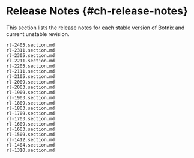 # Release Notes {#ch-release-notes}

This section lists the release notes for each stable version of Botnix and current unstable revision.

```{=include=} sections
rl-2405.section.md
rl-2311.section.md
rl-2305.section.md
rl-2211.section.md
rl-2205.section.md
rl-2111.section.md
rl-2105.section.md
rl-2009.section.md
rl-2003.section.md
rl-1909.section.md
rl-1903.section.md
rl-1809.section.md
rl-1803.section.md
rl-1709.section.md
rl-1703.section.md
rl-1609.section.md
rl-1603.section.md
rl-1509.section.md
rl-1412.section.md
rl-1404.section.md
rl-1310.section.md
```
